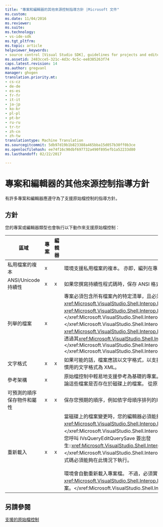 ```yaml
---
title: "專案和編輯器的其他來源控制指導方針 |Microsoft 文件"
ms.custom: 
ms.date: 11/04/2016
ms.reviewer: 
ms.suite: 
ms.technology:
- vs-ide-sdk
ms.tgt_pltfrm: 
ms.topic: article
helpviewer_keywords:
- source control [Visual Studio SDK], guidelines for projects and editors
ms.assetid: 2483cce5-321c-4d3c-9c5c-ee8385263f74
caps.latest.revision: 14
ms.author: gregvanl
manager: ghogen
translation.priority.mt:
- cs-cz
- de-de
- es-es
- fr-fr
- it-it
- ja-jp
- ko-kr
- pl-pl
- pt-br
- ru-ru
- tr-tr
- zh-cn
- zh-tw
translationtype: Machine Translation
ms.sourcegitcommit: 5db97d19b1b823388a465bba15d057b30ff0b3ce
ms.openlocfilehash: ee74f16c90dbf697732a490f895efb1a52233d80
ms.lasthandoff: 02/22/2017

---
```

# <a name="additional-source-control-guidelines-for-projects-and-editors"></a>專案和編輯器的其他來源控制指導方針
有許多專案和編輯器應遵守為了支援原始檔控制的指導方針。  
  
## <a name="guidelines"></a>方針  
 您的專案或編輯器類型也會執行以下動作來支援原始檔控制︰  
  
|區域|專案|編輯器|詳細資料|  
|----------|-------------|------------|-------------|  
|私用檔案的複本|x||環境支援私用檔案的複本。 亦即，編列在專案中每個人都有其自己的私用複本，該專案中的檔案。|  
|ANSI/Unicode 持續性|x|x|如果您撰寫持續性程式碼時，保存 ANSI 格式中的檔案，因為大部分的原始檔控制程式目前不支援 Unicode。|  
|列舉的檔案|x||專案必須包含所有檔案內的特定清單，且必須能夠列舉檔案的清單<xref:Microsoft.VisualStudio.Shell.Interop.IVsSccProject2>或<xref:Microsoft.VisualStudio.Shell.Interop.IVsHierarchy.GetProperty%2A>(VSH_PROPID_First_Child/Next_Sibling)。</xref:Microsoft.VisualStudio.Shell.Interop.IVsHierarchy.GetProperty%2A> </xref:Microsoft.VisualStudio.Shell.Interop.IVsSccProject2> 專案應該也會公開項目名稱，透過其<xref:Microsoft.VisualStudio.Shell.Interop.IVsProject.GetMkDocument%2A>實作和支援名稱查閱 （包括特殊的檔案） 透過其<xref:Microsoft.VisualStudio.Shell.Interop.IVsProject.IsDocumentInProject%2A>實作。</xref:Microsoft.VisualStudio.Shell.Interop.IVsProject.IsDocumentInProject%2A> </xref:Microsoft.VisualStudio.Shell.Interop.IVsProject.GetMkDocument%2A>|  
|文字格式|x|x|如果可能的話，檔案應該以文字格式，以支援不同版本合併。 無法與其他版本的檔案稍後合併並不是文字格式的檔案。 慣用的文字格式為 XML。|  
|參考架構|x||原始檔控制中輕易地支援參考為基礎的專案。 不過，目錄架構專案也受到原始檔控制，只要專案可以產生一份其隨，不論這些檔案是否存在於磁碟上的檔案。 從原始檔控制開啟專案，專案檔是關閉任何檔案之前，先的第一個。|  
|可預測的順序保存物件和屬性|x|x|保存您預期的順序，例如依字母順序排列的順序，以便合併的檔案。|  
|重新載入|x|x|當磁碟上的檔案變更時，您的編輯器必須能夠重新載入它。 當您參與原始檔控制時，環境會重新載入資料，藉由呼叫您<xref:Microsoft.VisualStudio.Shell.Interop.IVsPersistDocData2.ReloadDocData%2A>實作。</xref:Microsoft.VisualStudio.Shell.Interop.IVsPersistDocData2.ReloadDocData%2A> 最困難的重新載入情況是當您呼叫 IVsQueryEditQuerySave 簽出發生::<xref:Microsoft.VisualStudio.Shell.Interop.IVsQueryEditQuerySave2.QueryEditFiles%2A>以及正在處理資訊。</xref:Microsoft.VisualStudio.Shell.Interop.IVsQueryEditQuerySave2.QueryEditFiles%2A> 不過，您重新載入的程式碼必須能夠在此情況下執行。<br /><br /> 環境會自動重新載入專案檔。 不過，必須實作專案<xref:Microsoft.VisualStudio.Shell.Interop.IVsPersistHierarchyItem2>如果有巢狀階層，才能支援重新載入巢狀專案檔案。</xref:Microsoft.VisualStudio.Shell.Interop.IVsPersistHierarchyItem2>|  
  
## <a name="see-also"></a>另請參閱  
 [支援的原始檔控制](../../extensibility/internals/supporting-source-control.md)
